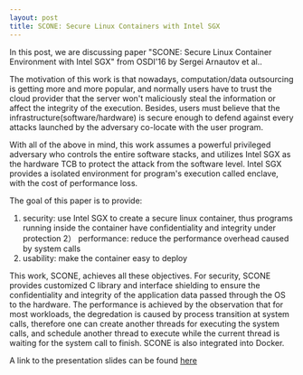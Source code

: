 ```yaml
---
layout: post
title: SCONE: Secure Linux Containers with Intel SGX
---
```

In this post, we are discussing paper "SCONE: Secure Linux Container Environment with Intel SGX" from OSDI'16 by Sergei Arnautov et al..

The motivation of this work is that nowadays, computation/data outsourcing is getting more and more popular, and normally users have to trust the cloud provider that the server won't maliciously steal the information or affect the integrity of the execution. Besides, users must believe that the infrastructure(software/hardware) is secure enough to defend against every attacks launched by the adversary co-locate with the user program. 

With all of the above in mind, this work assumes a powerful privileged adversary who controls the entire software stacks, and utilizes Intel SGX as the hardware TCB to protect the attack from the software level. Intel SGX provides a isolated environment for program's execution called enclave, with the cost of performance loss. 

The goal of this paper is to provide:
  1)  security: use Intel SGX to create a secure linux container, thus programs running inside the container have confidentiality and integrity under protection
  2） performance: reduce the performance overhead caused by system calls
  3)  usability: make the container easy to deploy

This work, SCONE, achieves all these objectives. For security, SCONE provides customized C library and interface shielding to ensure the confidentiality and integrity of the application data passed through the OS to the hardware. The performance is achieved by the observation that for most workloads, the degredation is caused by process transition at system calls, therefore one can create another threads for executing the system calls, and schedule another thread to execute while the current thread is waiting for the system call to finish. SCONE is also integrated into Docker.

A link to the presentation slides can be found [here](../presentations/SCONE.pptx)
